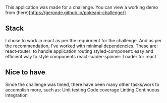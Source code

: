 This application was made for a challenge. You can view a working demo from (here)[https://geronde.github.io/pokeapi-challenge/]

## Stack

I chose to work in react as per the requirment for the challenge. And as per the recommendation, I've worked with minimal dependencies. These are:
react-router: to handle application routing
styled-component: easy and efficient way to style components
react-loader-spinner: Loader for react

## Nice to have
Since the challenge was timed, there have been many other tasks/work to accomplish more, such as:
Unit testing
Code coverage
Linting
Continuous integration
